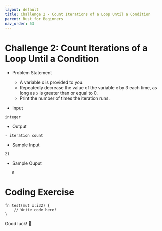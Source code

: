 ```yaml
---
layout: default
title: Challenge 2 - Count Iterations of a Loop Until a Condition
parent: Rust for Beginners
nav_order: 53
---
```




# Challenge 2: Count Iterations of a Loop Until a Condition


- Problem Statement 

   - A variable x is provided to you.
   - Repeatedly decrease the value of the variable `x` by 3 each time, as long as `x` is greater than or equal to 0.
   - Print the number of times the iteration runs.

- Input 
```
integer

```
- Output 

```
- iteration count

```
- Sample Input 

```
21
```
- Sample Ouput 

```
   8
```
# Coding Exercise 

```
fn test(mut x:i32) {
    // Write code here!
}
```
Good luck! 🤞



